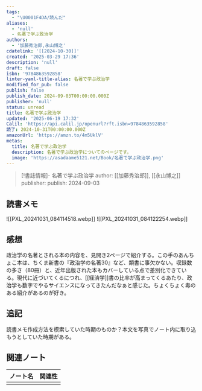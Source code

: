 ```yaml
---
tags:
  - "\U0001F4DA/読んだ"
aliases:
  - 'null'
  - 名著で学ぶ政治学
authors:
  - '加藤秀治郎,永山博之'
cdatelink: '[[2024-10-30]]'
created: '2025-03-29 17:36'
description: 'null'
draft: false
isbn: '9784863592858'
linter-yaml-title-alias: 名著で学ぶ政治学
modified_for_pub: false
publish: false
publish_date: 2024-09-03T00:00:00.000Z
publisher: 'null'
status: unread
title: 名著で学ぶ政治学
updated: '2025-06-19 17:32'
Calil: 'https://api.calil.jp/openurl?rft.isbn=9784863592858'
読了: 2024-10-31T00:00:00.000Z
amazonUrl: 'https://amzn.to/4m5UklV'
metas:
  title: 名著で学ぶ政治学
  description: 名著で学ぶ政治学についてのページです。
  image: 'https://asadaame5121.net/Book/名著で学ぶ政治学.png'
---
```

> [!書誌情報]-
>  名著で学ぶ政治学
>  author: [[加藤秀治郎]], [[永山博之]]
>  publisher: 
>  publish: 2024-09-03 
　
## 読書メモ
![[PXL_20241031_084114518.webp]]
![[PXL_20241031_084122254.webp]]
## 感想
政治学の名著とされる本の内容を、見開き2ページで紹介する。この手のあんちょこ本は、ちくま新書の『政治学の名著30』など、類書に事欠かない。収録数の多さ（80冊）と、近年出版された本もカバーしている点で差別化できている。現代に近づいてくるにつれ、[[経済学]]書の比率が高まってくるあたり、政治学も数字でやるサイエンスになってきたんだなぁと感じた。ちょくちょく毒のある紹介があるのが好き。

## 追記
読書メモ作成方法を模索していた時期のものか？本文を写真でノート内に取り込もうとしていた時期がある。
## 関連ノート
| ノート名 | 関連性 |
| ---- | --- |
|      |     |
